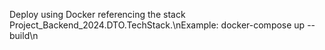Deploy using Docker referencing the stack Project_Backend_2024.DTO.TechStack.\nExample: docker-compose up --build\n
